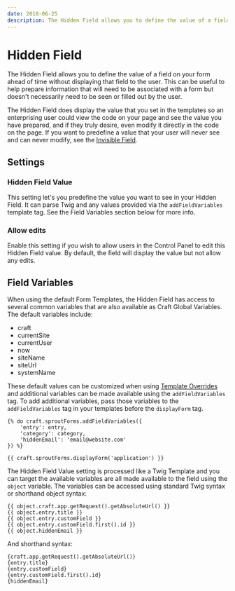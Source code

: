 ```yaml
---
date: 2018-06-25
description: The Hidden Field allows you to define the value of a field on your form ahead of time without displaying that field to the user.
---
```


# Hidden Field

The Hidden Field allows you to define the value of a field on your form ahead of time without displaying that field to the user. This can be useful to help prepare information that will need to be associated with a form but doesn't necessarily need to be seen or filled out by the user.

The Hidden Field does display the value that you set in the templates so an enterprising user could view the code on your page and see the value you have prepared, and if they truly desire, even modify it directly in the code on the page. If you want to predefine a value that your user will never see and can never modify, see the [Invisible Field](./invisible-field.md).

## Settings

### Hidden Field Value

This setting let's you predefine the value you want to see in your Hidden Field. It can parse Twig and any values provided via the `addFieldVariables` template tag. See the Field Variables section below for more info.

### Allow edits

Enable this setting if you wish to allow users in the Control Panel to edit this Hidden Field value. By default, the field will display the value but not allow any edits.

## Field Variables

When using the default Form Templates, the Hidden Field has access to several common variables that are also available as Craft Global Variables. The default variables include:

- craft
- currentSite
- currentUser
- now
- siteName
- siteUrl
- systemName

These default values can be customized when using [Template Overrides](./template-overrides.md) and additional variables can be made available using the `addFieldVariables` tag. To add additional variables, pass those variables to the `addFieldVariables` tag in your templates before the `displayForm` tag.

``` twig
{% do craft.sproutForms.addFieldVariables({
    'entry': entry,
    'category': category,
    'hiddenEmail': 'email@website.com'
}) %}

{{ craft.sproutForms.displayForm('application') }}
```

The Hidden Field Value setting is processed like a Twig Template and you can target the available variables are all made available to the field using the `object` variable. The variables can be accessed using standard Twig syntax or shorthand object syntax:

``` twig
{{ object.craft.app.getRequest().getAbsoluteUrl() }}
{{ object.entry.title }}
{{ object.entry.customField }}
{{ object.entry.customField.first().id }}
{{ object.hiddenEmail }}
```

And shorthand syntax:

``` twig
{craft.app.getRequest().getAbsoluteUrl()}
{entry.title}
{entry.customField}
{entry.customField.first().id}
{hiddenEmail}
```